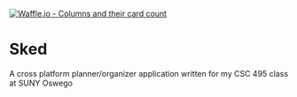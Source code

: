 [![Waffle.io - Columns and their card count](https://badge.waffle.io/stephendicerce/organizer.svg?columns=Ready,In%20Progress,Ready%20for%20Testing,Testing%20in%20Progress&style=plastic )](https://waffle.io/stephendicerce/organizer)

# Sked
A cross platform planner/organizer application written for my CSC 495 class at SUNY Oswego
